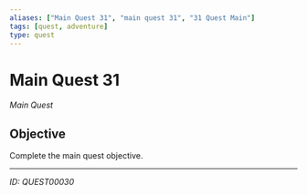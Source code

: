 ```yaml
---
aliases: ["Main Quest 31", "main quest 31", "31 Quest Main"]
tags: [quest, adventure]
type: quest
---
```


# Main Quest 31

*Main Quest*

## Objective
Complete the main quest objective.

---
*ID: QUEST00030*